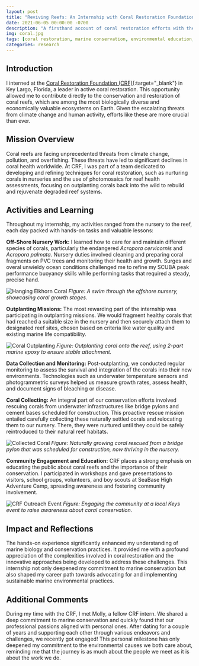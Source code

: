```yaml
---
layout: post
title: "Reviving Reefs: An Internship with Coral Restoration Foundation"
date: 2021-06-05 00:00:00 -0700
description: "A firsthand account of coral restoration efforts with the Coral Restoration Foundation in Key Largo, Florida."
img: coral.jpg
tags: [coral restoration, marine conservation, environmental education, scuba diving, climate change]
categories: research
---
```


## Introduction
I interned at the [Coral Restoration Foundation (CRF)](https://www.coralrestoration.org/){:target="_blank"} in Key Largo, Florida, a leader in active coral restoration. This opportunity allowed me to contribute directly to the conservation and restoration of coral reefs, which are among the most biologically diverse and economically valuable ecosystems on Earth. Given the escalating threats from climate change and human activity, efforts like these are more crucial than ever.

## Mission Overview
Coral reefs are facing unprecedented threats from climate change, pollution, and overfishing. These threats have led to significant declines in coral health worldwide. At CRF, I was part of a team dedicated to developing and refining techniques for coral restoration, such as nurturing corals in nurseries and the use of photomosaics for reef health assessments, focusing on outplanting corals back into the wild to rebuild and rejuvenate degraded reef systems.

## Activities and Learning
Throughout my internship, my activities ranged from the nursery to the reef, each day packed with hands-on tasks and valuable lessons:

**Off-Shore Nursery Work:** I learned how to care for and maintain different species of corals, particularly the endangered *Acropora cervicornis* and *Acropora palmata*. Nursery duties involved cleaning and preparing coral fragments on PVC trees and monitoring their health and growth. Surges and overal unwieldy ocean conditions challenged me to refine my SCUBA peak performance buoyancy skills while performing tasks that required a steady, precise hand.  

![Hanging Elkhorn Coral](/mitchtorkelson/assets/img/for_posts/coral-nursery.jpg)
*Figure: A swim through the offshore nursery, showcasing coral growth stages.*

**Outplanting Missions:** The most rewarding part of the internship was participating in outplanting missions. We would fragment healthy corals that had reached a suitable size in the nursery and then securely attach them to designated reef sites, chosen based on criteria like water quality and existing marine life compatibility.  

![Coral Outplanting](/mitchtorkelson/assets/img/for_posts/outplanting.jpg)
*Figure: Outplanting coral onto the reef, using 2-part marine epoxy to ensure stable attachment.*

**Data Collection and Monitoring:** Post-outplanting, we conducted regular monitoring to assess the survival and integration of the corals into their new environments. Technologies such as underwater temperature sensors and photogrammetric surveys helped us measure growth rates, assess health, and document signs of bleaching or disease.

**Coral Collecting:** An integral part of our conservation efforts involved rescuing corals from underwater infrastructures like bridge pylons and cement bases scheduled for construction. This proactive rescue mission entailed carefully collecting these naturally settled corals and relocating them to our nursery. There, they were nurtured until they could be safely reintroduced to their natural reef habitats.  

![Collected Coral](/mitchtorkelson/assets/img/for_posts/channel5.jpg)
*Figure: Naturally growing coral rescued from a bridge pylon that was scheduled for construction, now thriving in the nursery.*

**Community Engagement and Education:** CRF places a strong emphasis on educating the public about coral reefs and the importance of their conservation. I participated in workshops and gave presentations to visitors, school groups, volunteers, and boy scouts at SeaBase High Adventure Camp, spreading awareness and fostering community involvement.  

![CRF Outreach Event](/mitchtorkelson/assets/img/for_posts/outreach-jeremy.jpg)
*Figure: Engaging the community at a local Keys event to raise awareness about coral conservation.*

## Impact and Reflections
The hands-on experience significantly enhanced my understanding of marine biology and conservation practices. It provided me with a profound appreciation of the complexities involved in coral restoration and the innovative approaches being developed to address these challenges. This internship not only deepened my commitment to marine conservation but also shaped my career path towards advocating for and implementing sustainable marine environmental practices.

## Additional Comments
During my time with the CRF, I met Molly, a fellow CRF intern. We shared a deep commitment to marine conservation and quickly found that our professional passions aligned with personal ones. After dating for a couple of years and supporting each other through various endeavors and challenges, we recently got engaged! This personal milestone has only deepened my commitment to the environmental causes we both care about, reminding me that the journey is as much about the people we meet as it is about the work we do.
